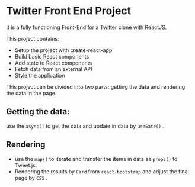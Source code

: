 

# Twitter Front End Project

It is a fully functioning Front-End for a Twitter clone with ReactJS.

This project contains:
* Setup the project with create-react-app
* Build basic React components
* Add state to React components
* Fetch data from an external API
* Style the application

This project can be divided into two parts: getting the data and rendering the data in the page.

## Getting the data:

use the `async()`  to get the data and update in data by `useSate()` .

## Rendering
* use the `map()` to iterate and transfer the items in data as `props()`  to Tweet.js.
* Rendering the results by `Card` from `react-bootstrap` and adjust the final page by `CSS` .

